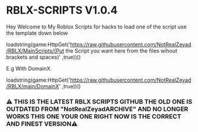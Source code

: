 # RBLX-SCRIPTS V1.0.4

Hey Welcome to My Roblox Scripts for hacks to load one of the script use the template down below 

loadstring(game:HttpGet('https://raw.githubusercontent.com/NotRealZeyad/RBLX/MainScripts/(Put the Script you want here from the files wihout brackets and spaces)' ,true))()

E.g With DomainX

loadstring(game:HttpGet('https://raw.githubusercontent.com/NotRealZeyad/RBLX/main/DomainX' ,true))()

### ⚠ THIS IS THE LATEST RBLX SCRIPTS GITHUB THE OLD ONE IS OUTDATED FROM "NotRealZeyadARCHIVE" AND NO LONGER WORKS THIS ONE YOUR ONE RIGHT NOW IS THE CORRECT AND FINEST VERSION⚠


